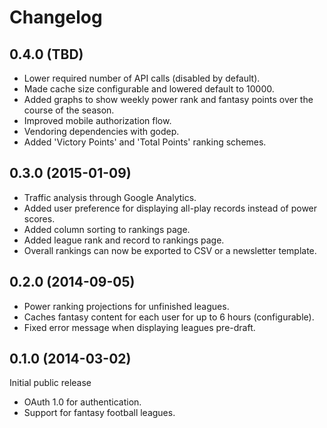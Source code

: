 # Changelog #

## 0.4.0 (TBD) ##

- Lower required number of API calls (disabled by default).
- Made cache size configurable and lowered default to 10000.
- Added graphs to show weekly power rank and fantasy points over the course
  of the season.
- Improved mobile authorization flow.
- Vendoring dependencies with godep.
- Added 'Victory Points' and 'Total Points' ranking schemes.

## 0.3.0 (2015-01-09) ##

- Traffic analysis through Google Analytics.
- Added user preference for displaying all-play records instead of power scores.
- Added column sorting to rankings page.
- Added league rank and record to rankings page.
- Overall rankings can now be exported to CSV or a newsletter template.

## 0.2.0 (2014-09-05) ##

- Power ranking projections for unfinished leagues.
- Caches fantasy content for each user for up to 6 hours (configurable).
- Fixed error message when displaying leagues pre-draft.

## 0.1.0 (2014-03-02) ##

Initial public release

- OAuth 1.0 for authentication.
- Support for fantasy football leagues.
